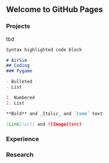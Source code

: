 ## Welcome to GitHub Pages


### Projects

tbd

```markdown
Syntax highlighted code block

# AirSim
## Coding
### Pygame

- Bulleted
- List

1. Numbered
2. List

**Bold** and _Italic_ and `Code` text

[Link](url) and ![Image](src)
```

### Experience


### Research
